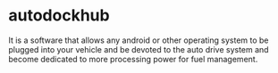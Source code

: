 # autodockhub
It is a software that allows any android or other operating system to be plugged into your vehicle and be devoted to the auto drive system and become dedicated to more processing power for fuel management.

